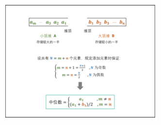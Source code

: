 ![](https://github.com/ymzeng1/-offer/blob/main/Data%20Structure/heap%20%E5%A0%86/41.%20%E6%95%B0%E6%8D%AE%E6%B5%81%E4%B8%AD%E7%9A%84%E4%B8%AD%E4%BD%8D%E6%95%B0/3.png)
